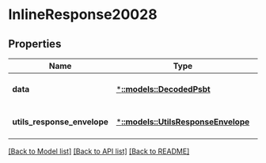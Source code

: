 # InlineResponse20028

## Properties
Name | Type | Description | Notes
------------ | ------------- | ------------- | -------------
**data** | [***::models::DecodedPsbt**](DecodedPSBT.md) |  | [optional] [default to null]
**utils_response_envelope** | [***::models::UtilsResponseEnvelope**](utils.ResponseEnvelope.md) |  | [optional] [default to null]

[[Back to Model list]](../README.md#documentation-for-models) [[Back to API list]](../README.md#documentation-for-api-endpoints) [[Back to README]](../README.md)


